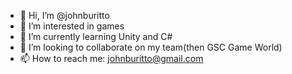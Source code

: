 - 👋 Hi, I’m @johnburitto
- 👀 I’m interested in games
- 🌱 I’m currently learning Unity and C#
- 💞️ I’m looking to collaborate on my team(then GSC Game World)
- 📫 How to reach me: johnburitto@gmail.com

<!---
johnburitto/johnburitto is a ✨ special ✨ repository because its `README.md` (this file) appears on your GitHub profile.
You can click the Preview link to take a look at your changes.
--->

